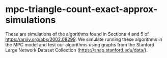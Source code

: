 # mpc-triangle-count-exact-approx-simulations
These are simulations of the algorithms found in Sections 4 and 5 of https://arxiv.org/abs/2002.08299. We simulate running these algorithms in the MPC model and test our algorithms using graphs from the Stanford Large Network Dataset Collection (https://snap.stanford.edu/data/). 
